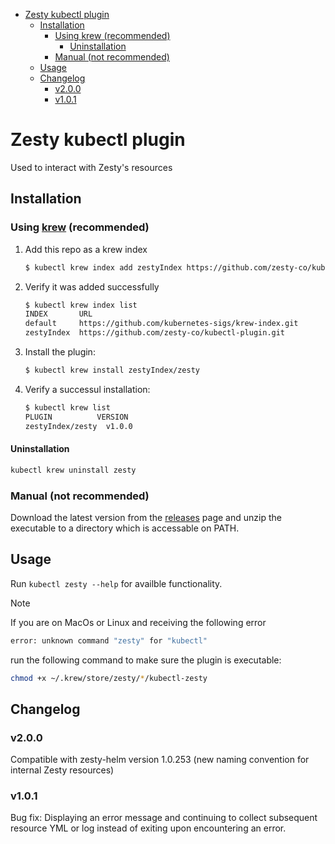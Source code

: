 - [Zesty kubectl plugin](#zesty-kubectl-plugin)
  - [Installation](#installation)
    - [Using krew (recommended)](#using-krew-recommended)
      - [Uninstallation](#uninstallation)
    - [Manual (not recommended)](#manual-not-recommended)
  - [Usage](#usage)
  - [Changelog](#changelog)
    - [v2.0.0](#v200)
    - [v1.0.1](#v101)

# Zesty kubectl plugin

Used to interact with Zesty's resources

## Installation

### Using [krew](https://krew.sigs.k8s.io/) (recommended)

1. Add this repo as a krew index
   
   ```bash
   $ kubectl krew index add zestyIndex https://github.com/zesty-co/kubectl-plugin.git
   ```

2. Verify it was added successfully

   ```bash
   $ kubectl krew index list
   INDEX       URL
   default     https://github.com/kubernetes-sigs/krew-index.git
   zestyIndex  https://github.com/zesty-co/kubectl-plugin.git
   ```

3. Install the plugin:
   
   ```bash
   $ kubectl krew install zestyIndex/zesty
   ```

4. Verify a successul installation:

   ```bash
   $ kubectl krew list
   PLUGIN          VERSION
   zestyIndex/zesty  v1.0.0
   ```

#### Uninstallation

```bash
kubectl krew uninstall zesty
```

### Manual (not recommended)

Download the latest version from the [releases](https://github.com/zesty-co/kubectl-plugin/releases) page and unzip the executable to a directory which is accessable on PATH.

## Usage

Run `kubectl zesty --help` for availble functionality.

> [!NOTE]
> If you are on MacOs or Linux and receiving the following error
> ```bash
> error: unknown command "zesty" for "kubectl"
> ```
> run the following command to make sure the plugin is executable:
> ```bash
> chmod +x ~/.krew/store/zesty/*/kubectl-zesty
> ```

## Changelog

### v2.0.0

Compatible with zesty-helm version 1.0.253 (new naming convention for internal Zesty resources)

### v1.0.1 

Bug fix: Displaying an error message and continuing to collect subsequent resource YML or log instead of exiting upon encountering an error.
